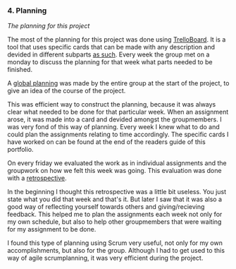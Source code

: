 ### 4. Planning

*The planning for this project*

The most of the planning for this project was done using [TrelloBoard](https://trello.com/nl). It is a tool that uses specific cards that can be made with any description and devided in different subparts [as such](https://github.com/georgeottens/AppliedDataScience/blob/main/ScreenShots/TrelloBoard.png).
Every week the group met on a monday to discuss the planning for that week what parts needed to be finished.

A [global planning](https://github.com/georgeottens/AppliedDataScience/blob/main/ScreenShots/globale%20planning.png) was made by the entire group at the start of the project, to give an idea of the course of the project.

This was efficient way to construct the planning, because it was always clear what needed to be done for that particular week.
When an assignment arose, it was made into a card and devided amongst the groupmembers.
I was very fond of this way of planning.
Every week I knew what to do and could plan the assignments relating to time accordingly.
The specific cards I have worked on can be found at the end of the readers guide of this portfolio.

On every friday we evaluated the work as in individual assignments and the groupwork on how we felt this week was going.
This evaluation was done with a [retrospective](https://github.com/georgeottens/AppliedDataScience/blob/main/ScreenShots/Retro.png).

In the beginning I thought this retrospective was a little bit useless.
You just state what you did that week and that's it.
But later I saw that it was also a good way of reflecting yourself towards others and giving/recieving feedback.
This helped me to plan the assignments each week not only for my own schedule, but also to help other groupmembers that were waiting for my assignment to be done.

I found this type of planning using Scrum very useful, not only for my own accomplishments, but also for the group.
Although I had to get used to this way of agile scrumplanning, it was very efficient during the project.
